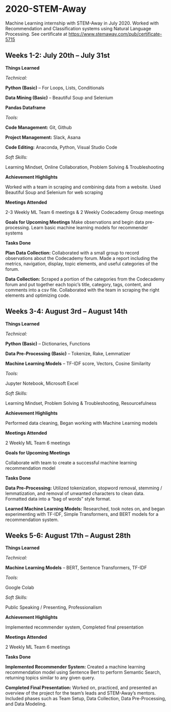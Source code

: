 # 2020-STEM-Away
Machine Learning internship with STEM-Away in July 2020. Worked with Recommendation and Classification systems using Natural Language Processing. See certificate at https://www.stemaway.com/pub/certificate-5715

## Weeks 1-2: July 20th – July 31st

**Things Learned**

_Technical:_

  **Python (Basic)** – For Loops, Lists, Conditionals

  **Data Mining (Basic)** – Beautiful Soup and Selenium

  **Pandas Dataframe**

_Tools:_

  **Code Management:** Git, Github

  **Project Management:** Slack, Asana

  **Code Editing:** Anaconda, Python, Visual Studio Code

_Soft Skills:_

  Learning Mindset, Online Collaboration, Problem Solving & Troubleshooting
  
**Achievement Highlights**

  Worked with a team in scraping and combining data from a website. Used Beautiful Soup and Selenium for web scraping
  
**Meetings Attended**

  2-3 Weekly ML Team 6 meetings & 2 Weekly Codecademy Group meetings

**Goals for Upcoming Meetings**
  Make observations and begin data pre-processing. Learn basic machine learning models for recommender systems

**Tasks Done**

  **Plan Data Collection:** Collaborated with a small group to record observations about the Codecademy forum. Made a report including the metrics, navigation, display, topic elements, and useful categories of the forum.

  **Data Collection:** Scraped a portion of the categories from the Codecademy forum and put together each topic’s title, category, tags, content, and comments into a csv file. Collaborated with the team in scraping the right elements and optimizing code.
  
## Weeks 3-4: August 3rd – August 14th

**Things Learned**

_Technical:_

  **Python (Basic)** – Dictionaries, Functions

  **Data Pre-Processing (Basic)** – Tokenize, Rake, Lemmatizer

  **Machine Learning Models** – TF-IDF score, Vectors, Cosine Similarity

_Tools:_

Jupyter Notebook, Microsoft Excel

_Soft Skills:_

  Learning Mindset, Problem Solving & Troubleshooting, Resourcefulness
  
**Achievement Highlights**

  Performed data cleaning, Began working with Machine Learning models
  
**Meetings Attended**

  2 Weekly ML Team 6 meetings
  
**Goals for Upcoming Meetings**

  Collaborate with team to create a successful machine learning recommendation model

**Tasks Done**

  **Data Pre-Processing:** Utilized tokenization, stopword removal, stemming / lemmatization, and removal of unwanted characters to clean data. Formatted data into a “bag of words” style format.

  **Learned Machine Learning Models:** Researched, took notes on, and began experimenting with TF-IDF, Simple Transformers, and BERT models for a recommendation system.
 
## Weeks 5-6: August 17th – August 28th

**Things Learned**

_Technical:_

**Machine Learning Models** – BERT, Sentence Transformers, TF-IDF

_Tools:_

  Google Colab
  
_Soft Skills:_

  Public Speaking / Presenting, Professionalism
  
**Achievement Highlights**

  Implemented recommender system, Completed final presentation

**Meetings Attended**

  2 Weekly ML Team 6 meetings
  
**Tasks Done**

**Implemented Recommender System:** Created a machine learning recommendation model using Sentence Bert to perform Semantic Search, returning topics similar to any given query.

**Completed Final Presentation:** Worked on, practiced, and presented an overview of the project for the team’s leads and STEM-Away’s mentors. Included phases such as Team Setup, Data Collection, Data Pre-Processing, and Data Modeling.
